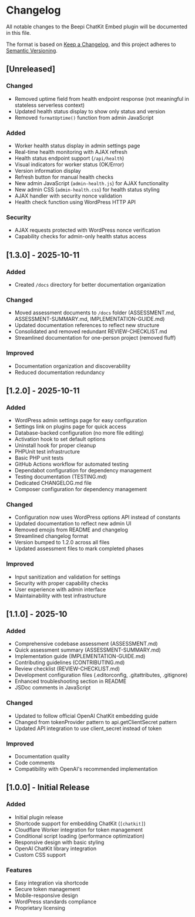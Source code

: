 # Changelog

All notable changes to the Beepi ChatKit Embed plugin will be documented in this file.

The format is based on [Keep a Changelog](https://keepachangelog.com/en/1.0.0/),
and this project adheres to [Semantic Versioning](https://semver.org/spec/v2.0.0.html).

## [Unreleased]

### Changed
- Removed uptime field from health endpoint response (not meaningful in stateless serverless context)
- Updated health status display to show only status and version
- Removed `formatUptime()` function from admin JavaScript

### Added
- Worker health status display in admin settings page
- Real-time health monitoring with AJAX refresh
- Health status endpoint support (`/api/health`)
- Visual indicators for worker status (OK/Error)
- Version information display
- Refresh button for manual health checks
- New admin JavaScript (`admin-health.js`) for AJAX functionality
- New admin CSS (`admin-health.css`) for health status styling
- AJAX handler with security nonce validation
- Health check function using WordPress HTTP API

### Security
- AJAX requests protected with WordPress nonce verification
- Capability checks for admin-only health status access

## [1.3.0] - 2025-10-11

### Added
- Created `/docs` directory for better documentation organization

### Changed
- Moved assessment documents to `/docs` folder (ASSESSMENT.md, ASSESSMENT-SUMMARY.md, IMPLEMENTATION-GUIDE.md)
- Updated documentation references to reflect new structure
- Consolidated and removed redundant REVIEW-CHECKLIST.md
- Streamlined documentation for one-person project (removed fluff)

### Improved
- Documentation organization and discoverability
- Reduced documentation redundancy

## [1.2.0] - 2025-10-11

### Added
- WordPress admin settings page for easy configuration
- Settings link on plugins page for quick access
- Database-backed configuration (no more file editing)
- Activation hook to set default options
- Uninstall hook for proper cleanup
- PHPUnit test infrastructure
- Basic PHP unit tests
- GitHub Actions workflow for automated testing
- Dependabot configuration for dependency management
- Testing documentation (TESTING.md)
- Dedicated CHANGELOG.md file
- Composer configuration for dependency management

### Changed
- Configuration now uses WordPress options API instead of constants
- Updated documentation to reflect new admin UI
- Removed emojis from README and changelog
- Streamlined changelog format
- Version bumped to 1.2.0 across all files
- Updated assessment files to mark completed phases

### Improved
- Input sanitization and validation for settings
- Security with proper capability checks
- User experience with admin interface
- Maintainability with test infrastructure

## [1.1.0] - 2025-10

### Added
- Comprehensive codebase assessment (ASSESSMENT.md)
- Quick assessment summary (ASSESSMENT-SUMMARY.md)
- Implementation guide (IMPLEMENTATION-GUIDE.md)
- Contributing guidelines (CONTRIBUTING.md)
- Review checklist (REVIEW-CHECKLIST.md)
- Development configuration files (.editorconfig, .gitattributes, .gitignore)
- Enhanced troubleshooting section in README
- JSDoc comments in JavaScript

### Changed
- Updated to follow official OpenAI ChatKit embedding guide
- Changed from tokenProvider pattern to api.getClientSecret pattern
- Updated API integration to use client_secret instead of token

### Improved
- Documentation quality
- Code comments
- Compatibility with OpenAI's recommended implementation

## [1.0.0] - Initial Release

### Added
- Initial plugin release
- Shortcode support for embedding ChatKit (`[chatkit]`)
- Cloudflare Worker integration for token management
- Conditional script loading (performance optimization)
- Responsive design with basic styling
- OpenAI ChatKit library integration
- Custom CSS support

### Features
- Easy integration via shortcode
- Secure token management
- Mobile-responsive design
- WordPress standards compliance
- Proprietary licensing
